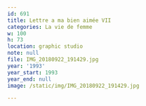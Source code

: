 ```yaml
---
id: 691
title: Lettre a ma bien aimée VII
categories: La vie de femme
w: 100
h: 73
location: graphic studio
note: null
file: IMG_20180922_191429.jpg
year: '1993'
year_start: 1993
year_end: null
image: /static/img/IMG_20180922_191429.jpg

---
```

